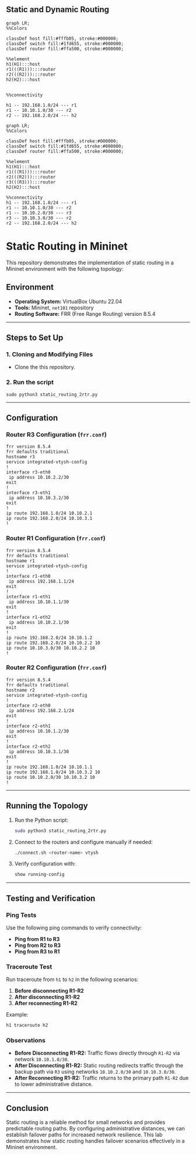 
## Static and Dynamic Routing

```mermaid
graph LR;
%%Colors

classDef host fill:#fffb05, stroke:#000000;
classDef switch fill:#1fd655, stroke:#000000;
classDef router fill:#ffa500, stroke:#000000;

%%element
h1(H1):::host
r1(((R1))):::router
r2(((R2))):::router
h2(H2):::host


%%connectivity

h1 -- 192.168.1.0/24 --- r1
r1 -- 10.10.1.0/30 --- r2
r2 -- 192.168.2.0/24 --- h2

```

```mermaid
graph LR;
%%Colors

classDef host fill:#fffb05, stroke:#000000;
classDef switch fill:#1fd655, stroke:#000000;
classDef router fill:#ffa500, stroke:#000000;

%%element
h1(H1):::host
r1(((R1))):::router
r2(((R2))):::router
r3(((R3))):::router
h2(H2):::host

%%connectivity
h1 -- 192.168.1.0/24 --- r1
r1 -- 10.10.1.0/30 --- r2
r1 -- 10.10.2.0/30 --- r3
r3 -- 10.10.3.0/30 --- r2
r2 -- 192.168.2.0/24 --- h2

```
# Static Routing in Mininet

This repository demonstrates the implementation of static routing in a Mininet environment with the following topology:

## Environment

- **Operating System:** VirtualBox Ubuntu 22.04
- **Tools:** Mininet, `net101` repository
- **Routing Software:** FRR (Free Range Routing) version 8.5.4

---

## Steps to Set Up

### 1. Cloning and Modifying Files
- Clone the this repository.
### 2. Run the script
```
sudo python3 static_routing_2rtr.py
```

---

## Configuration

### Router R3 Configuration (`frr.conf`)
```plaintext
frr version 8.5.4
frr defaults traditional
hostname r3
service integrated-vtysh-config
!
interface r3-eth0
 ip address 10.10.2.2/30
exit
!
interface r3-eth1
 ip address 10.10.3.2/30
exit
!
ip route 192.168.1.0/24 10.10.2.1
ip route 192.168.2.0/24 10.10.3.1
!
```

### Router R1 Configuration (`frr.conf`)
```plaintext
frr version 8.5.4
frr defaults traditional
hostname r1
service integrated-vtysh-config
!
interface r1-eth0
 ip address 192.168.1.1/24
exit
!
interface r1-eth1
 ip address 10.10.1.1/30
exit
!
interface r1-eth2
 ip address 10.10.2.1/30
exit
!
ip route 192.168.2.0/24 10.10.1.2
ip route 192.168.2.0/24 10.10.2.2 10
ip route 10.10.3.0/30 10.10.2.2 10
!
```

### Router R2 Configuration (`frr.conf`)
```plaintext
frr version 8.5.4
frr defaults traditional
hostname r2
service integrated-vtysh-config
!
interface r2-eth0
 ip address 192.168.2.1/24
exit
!
interface r2-eth1
 ip address 10.10.1.2/30
exit
!
interface r2-eth2
 ip address 10.10.3.1/30
exit
!
ip route 192.168.1.0/24 10.10.1.1
ip route 192.168.1.0/24 10.10.3.2 10
ip route 10.10.2.0/30 10.10.3.2 10
!
```

---

## Running the Topology

1. Run the Python script:
   ```bash
   sudo python3 static_routing_2rtr.py
   ```

2. Connect to the routers and configure manually if needed:
   ```bash
   ./connect.sh <router-name> vtysh
   ```

3. Verify configuration with:
   ```bash
   show running-config
   ```

---

## Testing and Verification

### Ping Tests
Use the following ping commands to verify connectivity:
- **Ping from R1 to R3**
- **Ping from R2 to R3**
- **Ping from R3 to R1**

### Traceroute Test
Run traceroute from `h1` to `h2` in the following scenarios:
1. **Before disconnecting R1-R2**
2. **After disconnecting R1-R2**
3. **After reconnecting R1-R2**

Example:
```bash
h1 traceroute h2
```

### Observations
- **Before Disconnecting R1-R2:** Traffic flows directly through `R1-R2` via network `10.10.1.0/30`.
- **After Disconnecting R1-R2:** Static routing redirects traffic through the backup path via `R3` using networks `10.10.2.0/30` and `10.10.3.0/30`.
- **After Reconnecting R1-R2:** Traffic returns to the primary path `R1-R2` due to lower administrative distance.

---

## Conclusion
Static routing is a reliable method for small networks and provides predictable routing paths. By configuring administrative distances, we can establish failover paths for increased network resilience. This lab demonstrates how static routing handles failover scenarios effectively in a Mininet environment.
